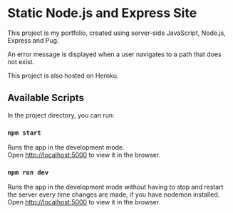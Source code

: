# Static Node.js and Express Site

This project is my portfolio, created using server-side JavaScript, Node.js, Express and Pug. 

An error message is displayed when a user navigates to a path that does not exist.

This project is also hosted on Heroku.

## Available Scripts

In the project directory, you can run:

### `npm start`

Runs the app in the development mode.<br>
Open [http://localhost:5000](http://localhost:5000) to view it in the browser.

### `npm run dev`

Runs the app in the development mode without having to stop and restart the server every time changes are made, if you have nodemon installed. <br>
Open [http://localhost:5000](http://localhost:5000) to view it in the browser.